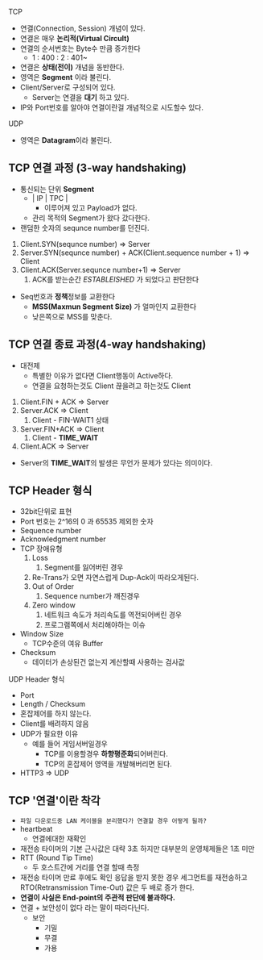 TCP
- 연결(Connection, Session) 개념이 있다.
- 연결은 매우 **논리적(Virtual Circult)**
- 연결의 순서번호는 Byte수 만큼 증가한다
	- 1 : 400 : 2 : 401~
- 연결은 **상태(전이)** 개념을 동반한다.
- 영역은 **Segment** 이라 불린다.
- Client/Server로 구성되어 있다.
	- Server는 연결을 **대기** 하고 있다.
- IP와 Port번호를 알아야 연결이란걸 개념적으로 시도할수 있다.

UDP
- 영역은 **Datagram**이라 불린다.

## TCP 연결 과정 (3-way handshaking)
- 통신되는 단위 **Segment**
	- | IP | TPC | 
		- 이루어져 있고 Payload가 없다.
	- 관리 목적의 Segment가 왔다 갔다한다.
- 랜덤한 숫자의 sequnce number를 던진다.
1. Client.SYN(sequnce number) => Server
2. Server.SYN(sequnce number) + ACK(Client.sequence number + 1) => Client
3. Client.ACK(Server.sequnce number+1) => Server
	1. ACK를 받는순간 *ESTABLEISHED* 가 되었다고 판단한다
- Seq번호과 **정책**정보를 교환한다
	- **MSS(Maxmun Segment Size)** 가 얼마인지 교환한다
	- 낮은쪽으로 MSS를 맞춘다.

## TCP 연결 종료 과정(4-way handshaking)
- 대전제
	- 특별한 이유가 없다면 Client행동이 Active하다.
	- 연결을 요청하는것도 Client 끊을려고 하는것도 Client
1. Client.FIN + ACK => Server
2. Server.ACK => Client
	1. Client - FIN-WAIT1 상태
3. Server.FIN+ACK => Client
	1. Client - **TIME_WAIT**
4. Client.ACK => Server
- Server의 **TIME_WAIT**의 발생은 무언가 문제가 있다는 의미이다.

## TCP Header 형식
- 32bit단위로 표현
- Port 번호는 2^16의 0 과 65535 제외한 숫자
- Sequence number
- Acknowledgment number
- TCP 장애유형
	1. Loss
		1. Segment를 잃어버린 경우
	2. Re-Trans가 오면 자연스럽게 Dup-Ack이 따라오게된다.
	3. Out of Order
		1. Sequence number가 깨진경우
	4. Zero window
		1. 네트워크 속도가 처리속도를 역전되어버린 경우
		2. 프로그램쪽에서 처리해야하는 이슈
- Window Size
	- TCP수준의 여유 Buffer
- Checksum
	- 데이터가 손상된건 없는지 계산할때 사용하는 검사값

UDP Header 형식
- Port
- Length / Checksum
- 혼잡제어를 하지 않는다.
- Client를 배려하지 않음
- UDP가 필요한 이유
	- 예를 들어 게임서버일경우
		- TCP를 이용할경우 **하향평준화**되어버린다.
		- TCP의 혼잡제어 영역을 개발해버리면 된다.
- HTTP3 => UDP

## TCP '연결'이란 **착각**
- `파일 다운로드중 LAN 케이블을 분리했다가 연결할 경우 어떻게 될까?`
- heartbeat
	- 연결에대한 재확인
- 재전송 타이머의 기본 근사값은 대략 3초 하지만 대부분의 운영체제들은 1초 미만
- RTT (Round Tip Time)
	- 두 호스트간에 거리를 연결 할때 측정 
- 재전송 타이머 만료 후에도 확인 응답을 받지 못한 경우 세그먼트를 재전송하고 RTO(Retransmission Time-Out) 값은 두 배로 증가 한다.
- **연결이 사실은 End-point의 주관적 판단에 불과하다.**
- 연결 + 보안성이 없다 라는 말이 따라다닌다.
	- 보안
		- 기밀
		- 무결
		- 가용
